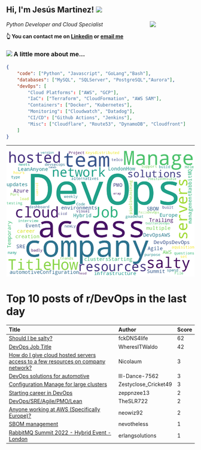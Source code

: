 <!--
**jmartinezl/jmartinezl** is a ✨ _special_ ✨ repository because its `README.md` (this file) appears on your GitHub profile.

Here are some ideas to get you started:

- 🔭 I’m currently working on ...
- 🌱 I’m currently learning ...
- 👯 I’m looking to collaborate on ...
- 🤔 I’m looking for help with ...
- 💬 Ask me about ...
- 📫 How to reach me: ...
- 😄 Pronouns: ...
- ⚡ Fun fact: ...
-->

<h2>Hi, I'm Jesús Martinez! <img src="https://media.giphy.com/media/WUlplcMpOCEmTGBtBW/giphy.gif" width="30"> </h2>
<img align='right' src="https://media.giphy.com/media/NytMLKyiaIh6VH9SPm/giphy.gif" width="120">
<p><em>Python Developer and Cloud Specialist
</em></p>

**👆 You can contact me on [Linkedin](https://www.linkedin.com/in/jes%C3%BAs-martinez-2b7b10104/) or [email me](mailto:jesus.mtz.lorenzo@gmail.com)**

### <img src="https://media.giphy.com/media/VgCDAzcKvsR6OM0uWg/giphy.gif" width="50"> A little more about me...  

```json
{
    "code": ["Python", "Javascript", "GoLang","Bash"],
    "databases": ["MySQL", "SQLServer", "PostgreSQL","Aurora"],
    "devOps": [
        "Cloud Platforms": ["AWS", "GCP"],
        "IaC": ["Terraform", "CloudFormation", "AWS SAM"],
        "Containers": ["Docker", "Kubernetes"],
        "Monitoring": ["Cloudwatch", "Datadog"],
        "CI/CD": ["Github Actions", "Jenkins"],
        "Misc": ["Cloudflare", "Route53", "DynamoDB", "Cloudfront"]
    ]
}
```
---

![Wordcloud](./cloud.png)

# Top 10 posts of r/DevOps in the last day

| Title | Author | Score |
|:---|:---|:---|
| [Should I be salty?](https://www.reddit.com/r/devops/comments/ww3xt7/should_i_be_salty/) | fckDNS4life | 62 |
| [DevOps Job Title](https://www.reddit.com/r/devops/comments/wvno38/devops_job_title/) | WheresITWaldo | 42 |
| [How do I give cloud hosted servers access to a few resources on company network?](https://www.reddit.com/r/devops/comments/wvoorr/how_do_i_give_cloud_hosted_servers_access_to_a/) | Nicolaum | 3 |
| [DevOps solutions for automotive](https://www.reddit.com/r/devops/comments/wvnc85/devops_solutions_for_automotive/) | Ill-Dance-7562 | 3 |
| [Configuration Manage for large clusters](https://www.reddit.com/r/devops/comments/wvwn76/configuration_manage_for_large_clusters/) | Zestyclose_Cricket49 | 3 |
| [Starting career in DevOps](https://www.reddit.com/r/devops/comments/ww4t1l/starting_career_in_devops/) | zeppnzee13 | 2 |
| [DevOps/SRE/Agile/PMO/Lean](https://www.reddit.com/r/devops/comments/wvzqea/devopssreagilepmolean/) | TheSLR722 | 2 |
| [Anyone working at AWS (Specifically Europe)?](https://www.reddit.com/r/devops/comments/wwdvsk/anyone_working_at_aws_specifically_europe/) | neowiz92 | 2 |
| [SBOM management](https://www.reddit.com/r/devops/comments/wweobh/sbom_management/) | nevotheless | 1 |
| [RabbitMQ Summit 2022 - Hybrid Event - London](https://www.reddit.com/r/devops/comments/wwh6mv/rabbitmq_summit_2022_hybrid_event_london/) | erlangsolutions | 1 |
